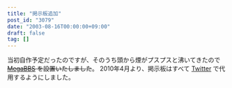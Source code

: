 ```yaml
---
title: "掲示板追加"
post_id: "3079"
date: "2003-08-16T00:00:00+09:00"
draft: false
tag: []
---
```



当初自作予定だったのですが、そのうち頭から煙がプスプスと沸いてきたので ~~[MegaBBS](http://www.megabbs.com/) を設置いたしました~~。 2010年4月より、掲示板はすべて [Twitter](https://twitter.com/danmaq) で代用するようにしました。
